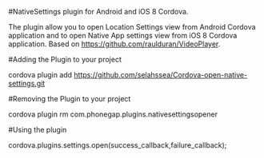 #NativeSettings plugin for Android and iOS 8 Cordova.

The plugin allow you to open Location Settings view from Android Cordova application and to open Native App settings view from iOS 8 Cordova application. Based on https://github.com/raulduran/VideoPlayer.

#Adding the Plugin to your project

cordova plugin add https://github.com/selahssea/Cordova-open-native-settings.git

#Removing the Plugin to your project

cordova plugin rm com.phonegap.plugins.nativesettingsopener

#Using the plugin

cordova.plugins.settings.open(success_callback,failure_callback);
